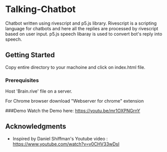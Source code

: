 
# Talking-Chatbot

Chatbot written using rivescript and p5.js library.
Rivescript is a scripting language for chatbots and here all the replies are processed by rivescript based on user input.
p5.js speech libaray is used to convert bot's reply into speech.

## Getting Started
Copy entire directory to your machoine and click on index.html file.


### Prerequisites

Host 'Brain.rive' file on a server.

For Chrome browser download "Webserver for chrome" extension

###Demo
Watch the Demo here: https://youtu.be/mr1OXPNGrnY


## Acknowledgments

* Inspired by Daniel Shiffman's Youtube video : https://www.youtube.com/watch?v=v0CHV33wDsI
